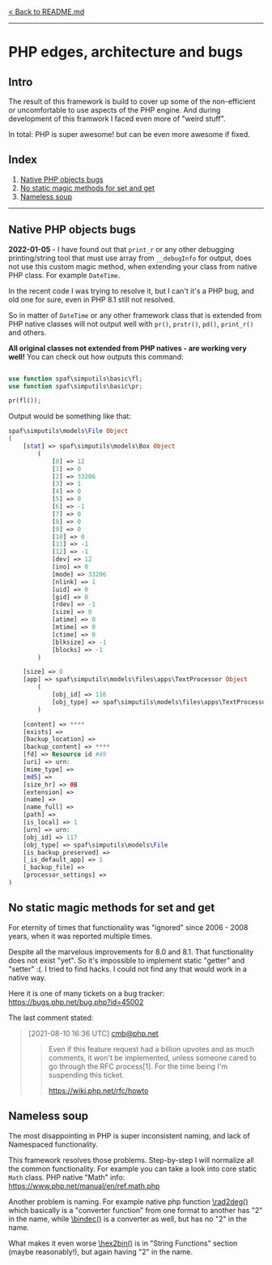 [< Back to README.md](../README.md)

----

# PHP edges, architecture and bugs

## Intro
The result of this framework is build to cover up some of the non-efficient or 
uncomfortable to use aspects of the PHP engine. And during development of this framwork
I faced even more of "weird stuff".

In total: PHP is super awesome! but can be even more awesome if fixed.


## Index

 1. [Native PHP objects bugs](#Native-PHP-objects-bugs)
 2. [No static magic methods for set and get](#No-static-magic-methods-for-set-and-get)
 3. [Nameless soup](#Nameless-soup)


----


## Native PHP objects bugs

**2022-01-05** - I have found out that `print_r` or any other debugging printing/string tool
that must use array from `__debugInfo` for output, does not use this custom magic method,
when extending your class from native PHP class. For example `DateTime`.

In the recent code I was trying to resolve it, but I can't it's a PHP bug, and old one for sure,
even in PHP 8.1 still not resolved. 

So in matter of `DateTime` or any other framework class that is extended from PHP native
classes will not output well with `pr()`, `prstr()`, `pd()`, `print_r()` and others.

**All original classes not extended from PHP natives - are working very well!**
You can check out how outputs this command:

```php

use function spaf\simputils\basic\fl;
use function spaf\simputils\basic\pr;

pr(fl());


```

Output would be something like that:
```php
spaf\simputils\models\File Object
(
    [stat] => spaf\simputils\models\Box Object
        (
            [0] => 12
            [1] => 0
            [2] => 33206
            [3] => 1
            [4] => 0
            [5] => 0
            [6] => -1
            [7] => 0
            [8] => 0
            [9] => 0
            [10] => 0
            [11] => -1
            [12] => -1
            [dev] => 12
            [ino] => 0
            [mode] => 33206
            [nlink] => 1
            [uid] => 0
            [gid] => 0
            [rdev] => -1
            [size] => 0
            [atime] => 0
            [mtime] => 0
            [ctime] => 0
            [blksize] => -1
            [blocks] => -1
        )

    [size] => 0
    [app] => spaf\simputils\models\files\apps\TextProcessor Object
        (
            [obj_id] => 116
            [obj_type] => spaf\simputils\models\files\apps\TextProcessor
        )

    [content] => ****
    [exists] => 
    [backup_location] => 
    [backup_content] => ****
    [fd] => Resource id #49
    [uri] => urn:
    [mime_type] => 
    [md5] => 
    [size_hr] => 0B
    [extension] => 
    [name] => 
    [name_full] => 
    [path] => 
    [is_local] => 1
    [urn] => urn:
    [obj_id] => 117
    [obj_type] => spaf\simputils\models\File
    [is_backup_preserved] => 
    [_is_default_app] => 1
    [_backup_file] => 
    [processor_settings] => 
)

```

## No static magic methods for set and get

For eternity of times that functionality was "ignored" since 2006 - 2008 years, when it was
reported multiple times.

Despite all the marvelous improvements for 8.0 and 8.1. That functionality does not exist "yet".
So it's impossible to implement static "getter" and "setter" :(. I tried to find hacks.
I could not find any that would work in a native way.


Here it is one of many tickets on a bug tracker: https://bugs.php.net/bug.php?id=45002

The last comment stated:

>[2021-08-10 16:36 UTC] cmb@php.net
>> Even if this feature request had a billion upvotes and as much
>> comments, it won't be implemented, unless someone cared to go
>> through the RFC process[1].  For the time being I'm suspending
>> this ticket.
>>
>> https://wiki.php.net/rfc/howto


## Nameless soup
The most disappointing in PHP is super inconsistent naming,
and lack of Namespaced functionality.

This framework resolves those problems.
Step-by-step I will normalize all the common functionality. For example you can take 
a look into core static `Math` class.
PHP native "Math" info: https://www.php.net/manual/en/ref.math.php

Another problem is naming. For example native php function 
[\rad2deg()](https://www.php.net/manual/en/function.rad2deg.php) which basically
is a "converter function" from one format to another has "2" in the name, 
while [\bindec()](https://www.php.net/manual/en/function.bindec.php) is a converter as well, 
but has no "2" in the name.

What makes it even worse [\hex2bin()](https://www.php.net/manual/en/function.hex2bin.php)
is in "String Functions" section (maybe reasonably!), but again having "2" in the name.
